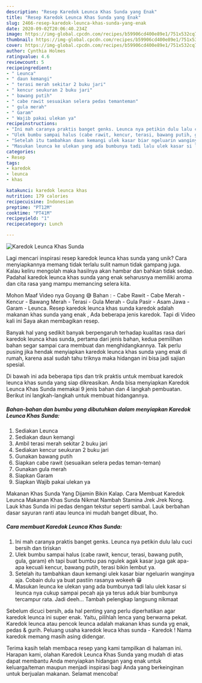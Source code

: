 ```yaml
---
description: "Resep Karedok Leunca Khas Sunda yang Enak"
title: "Resep Karedok Leunca Khas Sunda yang Enak"
slug: 2466-resep-karedok-leunca-khas-sunda-yang-enak
date: 2020-09-02T20:06:40.234Z
image: https://img-global.cpcdn.com/recipes/b59906cd400e89e1/751x532cq70/karedok-leunca-khas-sunda-foto-resep-utama.jpg
thumbnail: https://img-global.cpcdn.com/recipes/b59906cd400e89e1/751x532cq70/karedok-leunca-khas-sunda-foto-resep-utama.jpg
cover: https://img-global.cpcdn.com/recipes/b59906cd400e89e1/751x532cq70/karedok-leunca-khas-sunda-foto-resep-utama.jpg
author: Cynthia Holmes
ratingvalue: 4.6
reviewcount: 5
recipeingredient:
- " Leunca"
- " daun kemangi"
- " terasi merah sekitar 2 buku jari"
- " kencur seukuran 2 buku jari"
- " bawang putih"
- " cabe rawit sesuaikan selera pedas temanteman"
- " gula merah"
- " Garam"
- " Wajib pakai ulekan ya"
recipeinstructions:
- "Ini mah caranya praktis banget genks. Leunca nya petikin dulu lalu cuci bersih dan tiriskan"
- "Ulek bumbu sampai halus (cabe rawit, kencur, terasi, bawang putih, gula, garam) eh tapi buat bumbu pas ngulek agak kasar juga gak apa-apa kecuali kencur, bawang putih, terasi bikin lembut ya."
- "Setelah itu tambahkan daun kemangi ulek kasar biar ngeluarin wanginya aja. Cobain dulu ya buat pastiin rasanya wokeeh 😁"
- "Masukan leunca ke ulekan yang ada bumbunya tadi lalu ulek kasar si leunca nya cukup sampai pecah aja ya terus aduk biar bumbunya tercampur rata. Jadi deeh... Tambah pelengkap langsung nikmaat"
categories:
- Resep
tags:
- karedok
- leunca
- khas

katakunci: karedok leunca khas 
nutrition: 179 calories
recipecuisine: Indonesian
preptime: "PT12M"
cooktime: "PT41M"
recipeyield: "1"
recipecategory: Lunch

---
```



![Karedok Leunca Khas Sunda](https://img-global.cpcdn.com/recipes/b59906cd400e89e1/751x532cq70/karedok-leunca-khas-sunda-foto-resep-utama.jpg)

Lagi mencari inspirasi resep karedok leunca khas sunda yang unik? Cara menyiapkannya memang tidak terlalu sulit namun tidak gampang juga. Kalau keliru mengolah maka hasilnya akan hambar dan bahkan tidak sedap. Padahal karedok leunca khas sunda yang enak seharusnya memiliki aroma dan cita rasa yang mampu memancing selera kita.

Mohon Maaf Video nya Goyang 😅 Bahan : - Cabe Rawit - Cabe Merah - Kencur - Bawang Merah - Terasi - Gula Merah - Gula Pasir - Asam Jawa - Garam - Leunca. Resep karedok leunca khas sunda karedok adalah makanan khas sunda yang enak , Ada beberapa jenis karedok. Tapi di Video kali ini Saya akan membagikan resep.

Banyak hal yang sedikit banyak berpengaruh terhadap kualitas rasa dari karedok leunca khas sunda, pertama dari jenis bahan, kedua pemilihan bahan segar sampai cara membuat dan menghidangkannya. Tak perlu pusing jika hendak menyiapkan karedok leunca khas sunda yang enak di rumah, karena asal sudah tahu triknya maka hidangan ini bisa jadi sajian spesial.


Di bawah ini ada beberapa tips dan trik praktis untuk membuat karedok leunca khas sunda yang siap dikreasikan. Anda bisa menyiapkan Karedok Leunca Khas Sunda memakai 9 jenis bahan dan 4 langkah pembuatan. Berikut ini langkah-langkah untuk membuat hidangannya.

<!--inarticleads1-->

##### Bahan-bahan dan bumbu yang dibutuhkan dalam menyiapkan Karedok Leunca Khas Sunda:

1. Sediakan  Leunca
1. Sediakan  daun kemangi
1. Ambil  terasi merah sekitar 2 buku jari
1. Sediakan  kencur seukuran 2 buku jari
1. Gunakan  bawang putih
1. Siapkan  cabe rawit (sesuaikan selera pedas teman-teman)
1. Gunakan  gula merah
1. Siapkan  Garam
1. Siapkan  Wajib pakai ulekan ya


Makanan Khas Sunda Yang Dijamin Bikin Kalap. Cara Membuat Karedok Leunca Makanan Khas Sunda Nikmat Nambah Stamina Jrek Jrek Nong. Lauk khas Sunda ini pedas dengan tekstur seperti sambal. Lauk berbahan dasar sayuran ranti atau leunca ini mudah banget dibuat, lho. 

<!--inarticleads2-->

##### Cara membuat Karedok Leunca Khas Sunda:

1. Ini mah caranya praktis banget genks. Leunca nya petikin dulu lalu cuci bersih dan tiriskan
1. Ulek bumbu sampai halus (cabe rawit, kencur, terasi, bawang putih, gula, garam) eh tapi buat bumbu pas ngulek agak kasar juga gak apa-apa kecuali kencur, bawang putih, terasi bikin lembut ya.
1. Setelah itu tambahkan daun kemangi ulek kasar biar ngeluarin wanginya aja. Cobain dulu ya buat pastiin rasanya wokeeh 😁
1. Masukan leunca ke ulekan yang ada bumbunya tadi lalu ulek kasar si leunca nya cukup sampai pecah aja ya terus aduk biar bumbunya tercampur rata. Jadi deeh... Tambah pelengkap langsung nikmaat


Sebelum dicuci bersih, ada hal penting yang perlu diperhatikan agar karedok leunca ini super enak. Yaitu, pilihlah lenca yang berwarna pekat. Karedok leunca atau pencok leunca adalah makanan khas sunda yg enak, pedas &amp; gurih. Peluang usaha karedok leuca khas sunda - Karedok ! Nama karedok memang masih asing didengar. 

Terima kasih telah membaca resep yang kami tampilkan di halaman ini. Harapan kami, olahan Karedok Leunca Khas Sunda yang mudah di atas dapat membantu Anda menyiapkan hidangan yang enak untuk keluarga/teman maupun menjadi inspirasi bagi Anda yang berkeinginan untuk berjualan makanan. Selamat mencoba!
